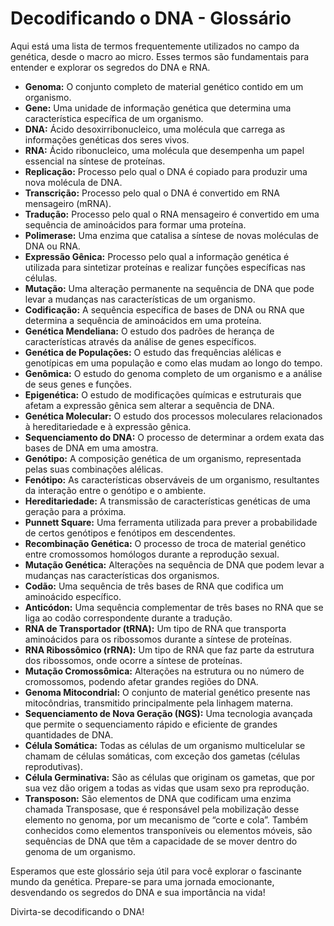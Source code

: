 
</head>
<body>
  <h1>Decodificando o DNA - Glossário</h1>
  <p>Aqui está uma lista de termos frequentemente utilizados no campo da genética, desde o macro ao micro. Esses termos são fundamentais para entender e explorar os segredos do DNA e RNA.</p>
  <ul>
    <li><strong>Genoma:</strong> O conjunto completo de material genético contido em um organismo.</li>
    <li><strong>Gene:</strong> Uma unidade de informação genética que determina uma característica específica de um organismo.</li>
    <li><strong>DNA:</strong> Ácido desoxirribonucleico, uma molécula que carrega as informações genéticas dos seres vivos.</li>
    <li><strong>RNA:</strong> Ácido ribonucleico, uma molécula que desempenha um papel essencial na síntese de proteínas.</li>
    <li><strong>Replicação:</strong> Processo pelo qual o DNA é copiado para produzir uma nova molécula de DNA.</li>
    <li><strong>Transcrição:</strong> Processo pelo qual o DNA é convertido em RNA mensageiro (mRNA).</li>
    <li><strong>Tradução:</strong> Processo pelo qual o RNA mensageiro é convertido em uma sequência de aminoácidos para formar uma proteína.</li>
    <li><strong>Polimerase:</strong> Uma enzima que catalisa a síntese de novas moléculas de DNA ou RNA.</li>
    <li><strong>Expressão Gênica:</strong> Processo pelo qual a informação genética é utilizada para sintetizar proteínas e realizar funções específicas nas células.</li>
    <li><strong>Mutação:</strong> Uma alteração permanente na sequência de DNA que pode levar a mudanças nas características de um organismo.</li>
    <li><strong>Codificação:</strong> A sequência específica de bases de DNA ou RNA que determina a sequência de aminoácidos em uma proteína.</li>
    <li><strong>Genética Mendeliana:</strong> O estudo dos padrões de herança de características através da análise de genes específicos.</li>
    <li><strong>Genética de Populações:</strong> O estudo das frequências alélicas e genotípicas em uma população e como elas mudam ao longo do tempo.</li>
    <li><strong>Genômica:</strong> O estudo do genoma completo de um organismo e a análise de seus genes e funções.</li>
    <li><strong>Epigenética:</strong> O estudo de modificações químicas e estruturais que afetam a expressão gênica sem alterar a sequência de DNA.</li>
    <li><strong>Genética Molecular:</strong> O estudo dos processos moleculares relacionados à hereditariedade e à expressão gênica.</li>
    <li><strong>Sequenciamento do DNA:</strong> O processo de determinar a ordem exata das bases de DNA em uma amostra.</li>
    <li><strong>Genótipo:</strong> A composição genética de um organismo, representada pelas suas combinações alélicas.</li>
    <li><strong>Fenótipo:</strong> As características observáveis de um organismo, resultantes da interação entre o genótipo e o ambiente.</li>
    <li><strong>Hereditariedade:</strong> A transmissão de características genéticas de uma geração para a próxima.</li>
    <li><strong>Punnett Square:</strong> Uma ferramenta utilizada para prever a probabilidade de certos genótipos e fenótipos em descendentes.</li>
    <li><strong>Recombinação Genética:</strong> O processo de troca de material genético entre cromossomos homólogos durante a reprodução sexual.</li>
    <li><strong>Mutação Genética:</strong> Alterações na sequência de DNA que podem levar a mudanças nas características dos organismos.</li>
    <li><strong>Codão:</strong> Uma sequência de três bases de RNA que codifica um aminoácido específico.</li>
    <li><strong>Anticódon:</strong> Uma sequência complementar de três bases no RNA que se liga ao codão correspondente durante a tradução.</li>
    <li><strong>RNA de Transportador (tRNA):</strong> Um tipo de RNA que transporta aminoácidos para os ribossomos durante a síntese de proteínas.</li>
    <li><strong>RNA Ribossômico (rRNA):</strong> Um tipo de RNA que faz parte da estrutura dos ribossomos, onde ocorre a síntese de proteínas.</li>
    <li><strong>Mutação Cromossômica:</strong> Alterações na estrutura ou no número de cromossomos, podendo afetar grandes regiões do DNA.</li>
    <li><strong>Genoma Mitocondrial:</strong> O conjunto de material genético presente nas mitocôndrias, transmitido principalmente pela linhagem materna.</li>
    <li><strong>Sequenciamento de Nova Geração (NGS):</strong> Uma tecnologia avançada que permite o sequenciamento rápido e eficiente de grandes quantidades de DNA.</li>
    <li><strong>Célula Somática:</strong> Todas as células de um organismo multicelular se chamam de células somáticas, com exceção dos gametas (células reprodutivas).</li>
    <li><strong>Célula Germinativa:</strong> São as células que originam os gametas, que por sua vez dão origem a todas as vidas que usam sexo pra reprodução.</li>
    <li><strong>Transposon:</strong> São elementos de DNA que codificam uma enzima chamada Transposase, que é responsável pela mobilização desse elemento no genoma, por um mecanismo de “corte e cola”. Também conhecidos como elementos transponíveis ou elementos móveis, são sequências de DNA que têm a capacidade de se mover dentro do genoma de um organismo. </li>

   </ul>
  <p>Esperamos que este glossário seja útil para você explorar o fascinante mundo da genética. Prepare-se para uma jornada emocionante, desvendando os segredos do DNA e sua importância na vida!</p>
  <p>Divirta-se decodificando o DNA!</p>
</body>
</html>
